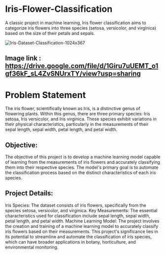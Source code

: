 # Iris-Flower-Classification
A classic project in machine learning, Iris flower classification aims to categorize iris flowers into three species (setosa, versicolor, and virginica) based on the size of their petals and sepals.

![Iris-Dataset-Classification-1024x367](https://github.com/sri-harsh-raj/Iris-Flower-Classification/assets/164036142/5a6c4327-95b1-4182-aafe-99acc0644cde)

## Image link : https://drive.google.com/file/d/1Giru7uUEMT_o1gf36kF_sL4ZvSNUrxTY/view?usp=sharing


# Problem Statement

The iris flower, scientifically known as Iris, is a distinctive genus of flowering plants. Within this genus, there are three primary species: Iris setosa, Iris versicolor, and Iris virginica. These species exhibit variations in their physical characteristics, particularly in the measurements of their sepal length, sepal width, petal length, and petal width.

## Objective:

The objective of this project is to develop a machine learning model capable of learning from the measurements of iris flowers and accurately classifying them into their respective species. The model's primary goal is to automate the classification process based on the distinct characteristics of each iris species.

## Project Details:

Iris Species: The dataset consists of iris flowers, specifically from the species setosa, versicolor, and virginica.
Key Measurements: The essential characteristics used for classification include sepal length, sepal width, petal length, and petal width.
Machine Learning Model: The project involves the creation and training of a machine learning model to accurately classify iris flowers based on their measurements.
This project's significance lies in its potential to streamline and automate the classification of iris species, which can have broader applications in botany, horticulture, and environmental monitoring.
